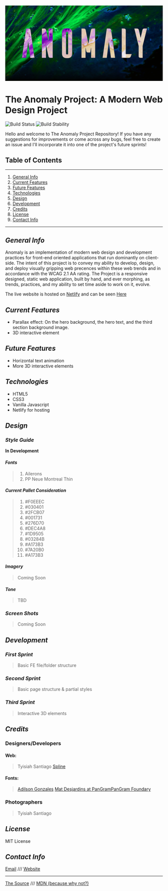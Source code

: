 ![The Anomaly Project Banner Image](/images/Banner%20Image.jpg "Anomaly")

# The Anomaly Project: A Modern Web Design Project 
![Build Status](https://img.shields.io/badge/Status-In%20Deisgn-brightgreen)
![Build Stability](https://img.shields.io/badge/Stability-Pre--Alpha-yellow)

Hello and welcome to The Anomaly Project Repository! If you have any suggestions for improvements or come across any bugs, feel free to create an issue and I'll incorporate it into one of the project's future sprints!

## Table of Contents

***

1. [General Info](#general-info)
2. [Current Features](#current-features)
3. [Future Features](#future-features)
4. [Technologies](#technologies)
5. [Design](#design)
6. [Development](#development)
7. [Credits](#credits)
8. [License](#license)
9. [Contact Info](#contact-info)

***

## _General Info_

Anomaly is an implementation of modern web design and development practices for front-end oriented applications that run dominantly on client-side. The intent of this project is to convey my ability to develop, design, and deploy visually gripping web precences within these web trends and in accordance with the WCAG 2.1 AA rating. The Project is a responsive designed, static web application, built by hand, and ever morphing, as trends, practices, and my ability to set time aside to work on it, evolve.

The live website is hosted on [Netlify](https://www.netlify.com/) and can be seen [Here](https://anomaly.netlify.app/)

## _Current Features_

- Parallax effect: On the hero background, the hero text, and the third section background image.
- 3D interactive element

## _Future Features_

- Horizontal text animation
- More 3D interactive elements

## _Technologies_

- HTML5
- CSS3
- Vanilla Javascript
- Netlify for hosting

## _Design_

### _Style Guide_

**In Development**

#### _Fonts_

> 1. Ailerons
> 2. PP Neue Montreal Thin

#### _Current Pallet Consideration_

> 1. #F0EEEC
> 2. #030401
> 3. #2FCB07
> 4. #001731
> 5. #276D70
> 6. #DEC4A8
> 7. #1D9505
> 8. #03284B
> 9. #A173B3
> 10. #7A20B0
> 11. #A173B3

#### _Imagery_

> Coming Soon

#### _Tone_

> TBD

### _Screen Shots_

> Coming Soon

## _Development_

### _First Sprint_

> Basic FE file/folder structure

### _Second Sprint_

> Basic page structure & partial styles

### _Third Sprint_

> Interactive 3D elements

## _Credits_

### Designers/Developers

#### Web:
> Tyisiah Santiago
> [Spline](spline.design)

#### Fonts: 
> [Adilson Gonzales](https://adilsongonzales.com/ailerons)
> [Mat Desjardins at PanGramPanGram Foundary](https://pangrampangram.com/products/neue-montreal)

### Photographers

> Tyisiah Santiago

## _License_

MIT License

## _Contact Info_

[Email](mailto:Tyisiahsantiago12@gmail.com)
///
[Website](https://www.hudsonvalleywebdesigns.com)

***

[The Source](https://github.com/Ty-ago/anomaly)
///
[MDN (because why not?)](https://developer.mozilla.org)
